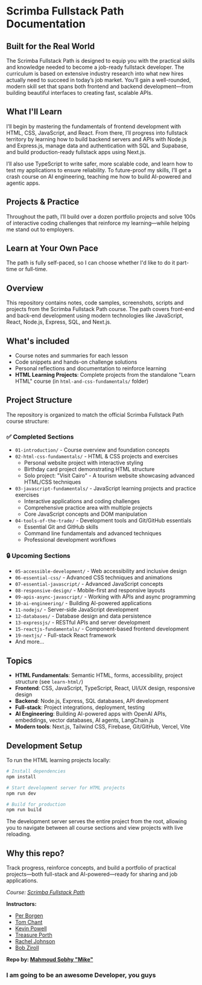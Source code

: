 # Scrimba Fullstack Path Documentation

## Built for the Real World

The Scrimba Fullstack Path is designed to equip you with the practical skills and knowledge needed to become a job-ready fullstack developer.
The curriculum is based on extensive industry research into what new hires actually need to succeed in today’s job market. You’ll gain a well-rounded, modern skill set that spans both frontend and backend development—from building beautiful interfaces to creating fast, scalable APIs.

## What I'll Learn

I’ll begin by mastering the fundamentals of frontend development with HTML, CSS, JavaScript, and React. From there, I’ll progress into fullstack territory by learning how to build backend servers and APIs with Node.js and Express.js, manage data and authentication with SQL and Supabase, and build production-ready fullstack apps using Next.js.

I’ll also use TypeScript to write safer, more scalable code, and learn how to test my applications to ensure reliability. To future-proof my skills, I’ll get a crash course on AI engineering, teaching me how to build AI-powered and agentic apps.

## Projects & Practice

Throughout the path, I’ll build over a dozen portfolio projects and solve 100s of interactive coding challenges that reinforce my learning—while helping me stand out to employers.

## Learn at Your Own Pace

The path is fully self-paced, so I can choose whether I'd like to do it part-time or full-time.

## Overview

This repository contains notes, code samples, screenshots, scripts and projects from the Scrimba Fullstack Path course. The path covers front-end and back-end development using modern technologies like JavaScript, React, Node.js, Express, SQL, and Next.js.

## What's included

- Course notes and summaries for each lesson
- Code snippets and hands-on challenge solutions
- Personal reflections and documentation to reinforce learning
- **HTML Learning Projects**: Complete projects from the standalone "Learn HTML" course (in `html-and-css-fundamentals/` folder)

## Project Structure

The repository is organized to match the official Scrimba Fullstack Path course structure:

### ✅ Completed Sections

- `01-introduction/` - Course overview and foundation concepts
- `02-html-css-fundamentals/` - HTML & CSS projects and exercises
  - Personal website project with interactive styling
  - Birthday card project demonstrating HTML structure
  - Solo project: "Visit Cairo" - A tourism website showcasing advanced HTML/CSS techniques
- `03-javascript-fundamentals/` - JavaScript learning projects and practice exercises
  - Interactive applications and coding challenges
  - Comprehensive practice area with multiple projects
  - Core JavaScript concepts and DOM manipulation
- `04-tools-of-the-trade/` - Development tools and Git/GitHub essentials
  - Essential Git and GitHub skills
  - Command line fundamentals and advanced techniques
  - Professional development workflows

### 🔒 Upcoming Sections

- `05-accessible-development/` - Web accessibility and inclusive design
- `06-essential-css/` - Advanced CSS techniques and animations
- `07-essential-javascript/` - Advanced JavaScript concepts
- `08-responsive-design/` - Mobile-first and responsive layouts
- `09-apis-async-javascript/` - Working with APIs and async programming
- `10-ai-engineering/` - Building AI-powered applications
- `11-nodejs/` - Server-side JavaScript development
- `12-databases/` - Database design and data persistence
- `13-expressjs/` - RESTful APIs and server development
- `15-reactjs-fundamentals/` - Component-based frontend development
- `19-nextjs/` - Full-stack React framework
- And more...

## Topics

- **HTML Fundamentals**: Semantic HTML, forms, accessibility, project structure (see `learn-html/`)
- **Frontend**: CSS, JavaScript, TypeScript, React, UI/UX design, responsive design
- **Backend**: Node.js, Express, SQL databases, API development
- **Full-stack**: Project integrations, deployment, testing
- **AI Engineering**: Building AI-powered apps with OpenAI APIs, embeddings, vector databases, AI agents, LangChain.js
- **Modern tools**: Next.js, Tailwind CSS, Firebase, Git/GitHub, Vercel, Vite

## Development Setup

To run the HTML learning projects locally:

```bash
# Install dependencies
npm install

# Start development server for HTML projects
npm run dev

# Build for production
npm run build
```

The development server serves the entire project from the root, allowing you to navigate between all course sections and view projects with live reloading.

## Why this repo?

Track progress, reinforce concepts, and build a portfolio of practical projects—both full-stack and AI-powered—ready for sharing and job applications.

*Course: [Scrimba Fullstack Path](https://scrimba.com/fullstack-path-c0fullstack)*

**Instructors:**

- [Per Borgen](https://scrimba.com/@perborgen)
- [Tom Chant](https://scrimba.com/@DoubleNemesis)
- [Kevin Powell](https://scrimba.com/@kevin-powell)
- [Treasure Porth](https://scrimba.com/@trezp)
- [Rachel Johnson](https://scrimba.com/@racheljohnson)
- [Bob Ziroll](https://scrimba.com/@bobziroll)

**Repo by: [Mahmoud Sobhy "Mike"](https://github.com/sobhy0101)**

### I am going to be an awesome Developer, you guys
